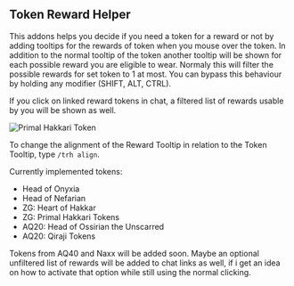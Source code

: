 Token Reward Helper
--------------------------------------

This addons helps you decide if you need a token for a reward or not by adding tooltips for the rewards of token when you mouse over the token.
In addition to the normal tooltip of the token another tooltip will be shown for each possible reward you are eligible to wear. Normaly this will filter the possible rewards for set token to 1 at most. You can bypass this behaviour by holding any modifier (SHIFT, ALT, CTRL).

If you click on linked reward tokens in chat, a filtered list of rewards usable by you will be shown as well.

![Primal Hakkari Token](https://i.imgur.com/et3AVDL.png "Primal Hakkari Token")

To change the alignment of the Reward Tooltip in relation to the Token Tooltip, type `/trh align`.

Currently implemented tokens:

* Head of Onyxia
* Head of Nefarian
* ZG: Heart of Hakkar
* ZG: Primal Hakkari Tokens
* AQ20: Head of Ossirian the Unscarred
* AQ20: Qiraji Tokens

Tokens from AQ40 and Naxx will be added soon.
Maybe an optional unfiltered list of rewards will be added to chat links as well, if i get an idea on how to activate that option while still using the normal clicking.